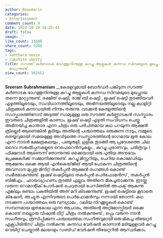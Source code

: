 ```yaml
---
author: Beaumaris
categories:
- Entertainment
comment_count: 0
date: 2022-10-10 16:35:43
draft: false
image: ''
like_count: 11606
share_count: 3208
tags:
- kanthara movie
- rakshith shetty
title: സൗത്ത് കർണാടക ഭാഗത്തുനിന്നുള്ള കുറച്ചു ആളുകൾ കന്നഡ സിനമയുടെ മുഖച്ഛായ തന്നെ
  മാറ്റുന്നുണ്ട്
view_count: 362452
---
```


**Sreeram Subrahmaniam** __കേരളവുമായി ബോർഡർ പങ്കിടുന്ന സൗത്ത് കർണാടക ഭാഗത്തുനിന്നുള്ള കുറച്ചു ആളുകൾ കന്നഡ സിനമയുടെ മുഖച്ഛായ തന്നെ മാറ്റുന്നുണ്ട്. രക്ഷിത് ഷെട്ടി, രാജ്.ബി ഷെട്ടി , ഋഷഭ് ഷെട്ടി തുടങ്ങിയവർ എഴുത്തിലൂടെയും, സംവിധാനത്തിലൂടെയും, അഭിനയത്തിലൂടെയും നല്ല ക്വാളിറ്റി ചിത്രങ്ങൾ കന്നഡയിൽ നിന്നും തരുന്നു. വടക്കൻ കേരളത്തിന്റെ സംസ്കാരത്തിനോട് അടുത്ത് സാമ്യമുള്ള ഒരു സൗത്ത് കർണ്ണാടകൻ സംസ്കാരം ഇവരുടെ ചിത്രങ്ങളിൽ കാണാം. ഋഷഭ് ഷെട്ടി എഴുതി സംവിധനം ചെയ്തു അഭിനയിച്ച കാന്താര എന്ന ചിത്രം ഒരു പരിചിതമായ കഥ പറയുന്ന ആക്ഷൻ ത്രില്ലെർ ആണെങ്കിൽ കൂടിയും അതിന്റെ പശ്ചാത്തലം ഒരുക്കുന്ന നാടും, നമ്മുടെ തെയ്യവുമായി സമയമുള്ള അവിടുത്തെ സംസ്കാരത്തിന്റെ ഭാഗമായ ഭൂത കോല എന്ന നാടൻ ക്ഷേത്രകലയും , പഞ്ചുരുളി, ഗുളിക തുടങ്ങി ആ പ്രദേശത്തെ ചില ദൈവ സങ്കൽപ്പനകളുടെ റെഫെറെൻസുകളും , കുറച്ചു പുരാണവും, ചരിത്രവും ( ഫിക്ഷനൾ ആണെന്ന് തോന്നുന്നു) ഒക്കെയായി ഒരു പുതിയ അനുഭവം പ്രേക്ഷകർക്ക് സമ്മാനിക്കുന്നുണ്ട്. കുറച്ചു മിസ്റ്ററിയും, ചെറിയ കൊമേഡിയും ആക്ഷനും ഒക്കെ ആയി എൻകെയ്‌ജിങ്‌ ആയി പോകുന്ന ചിത്രത്തിന്റെ അവസാന മുപ്പതു മിനിറ്റ് തകർപ്പൻ ആക്ഷൻ രംഗങ്ങൾ കൊണ്ട് ഗംഭീരമാകുന്നുണ്ട്. ഋഷഭ് ഷെട്ടിയുടെ തകർപ്പൻ പെർഫോമൻസ് , തകർപ്പൻ ബിജിഎം , ഛായാഗ്രഹണം തുടങ്ങി എല്ലാം അതിനെ മികച്ചതാക്കുന്നു. ഇടയ്ക്കു വരുന്ന റൊമാന്റിക് പോർഷൻ ചെറുതായി പേസിങ്ങിൽ അഫക്ട് ആകുന്നു എങ്കിലും രണ്ടാം പകുതിയിൽ അത് മറി കിടക്കുന്നുണ്ട്. ഋഷഭ് ഷെട്ടിയെ കൂടാതെ കിഷോർ, അച്യുത എന്നിവരുടെ പെർഫോമൻസും നന്നായി തോന്നി. കഥ നടക്കുന്ന പശ്ചാത്തലം ഒരു വനഗ്രാമം , വലിയ നിറക്കൂട്ടുകൾ കൊണ്ട് സമ്പന്നമായ ഭൂതകോല എന്ന ആചാരം, അതിന്റെ അറ്റ്മോസ്ഫിയർ ഒക്കെ കൊണ്ട് നല്ലൊരു വിഷ്വൽ ട്രീറ്റ് ചിത്രം നൽകുന്നുണ്ട് , ഒപ്പം വരുന്ന നടൻ സംഗീതവും, ത്രസിപ്പിക്കുന്ന പശ്ചാലത്തല സംഗീതവുമായി ഒരു മികച്ച തിയേറ്റർ എക്സ്പീരിൻസ് ചിത്രം നൽകുന്നു. കന്നഡ വേർഷൻ കാണാൻ മടിയുള്ളവർ കുറച്ചു വെയിറ്റ് ചെയ്താൽ മലയാളം ഡബ്ഡ് വേർഷൻ തീയേറ്ററിൽ ആസ്വദിക്കാം.